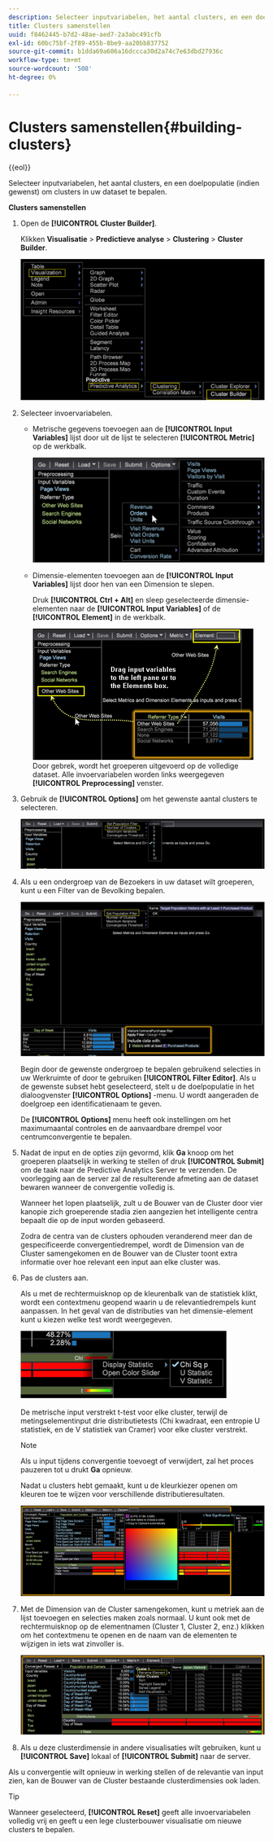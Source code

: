 ```yaml
---
description: Selecteer inputvariabelen, het aantal clusters, en een doelpopulatie (indien gewenst) om clusters in uw dataset te bepalen.
title: Clusters samenstellen
uuid: f8462445-b7d2-48ae-aed7-2a3abc491cfb
exl-id: 60bc75bf-2f89-455b-8be9-aa20bb837752
source-git-commit: b1dda69a606a16dccca30d2a74c7e63dbd27936c
workflow-type: tm+mt
source-wordcount: '508'
ht-degree: 0%

---
```


# Clusters samenstellen{#building-clusters}

{{eol}}

Selecteer inputvariabelen, het aantal clusters, en een doelpopulatie (indien gewenst) om clusters in uw dataset te bepalen.

**Clusters samenstellen**

1. Open de **[!UICONTROL Cluster Builder]**.

   Klikken **Visualisatie** > **Predictieve analyse** > **Clustering** > **Cluster Builder**.

   ![](assets/cluster-builder-step1.png)

1. Selecteer invoervariabelen.

   * Metrische gegevens toevoegen aan de **[!UICONTROL Input Variables]** lijst door uit de lijst te selecteren **[!UICONTROL Metric]** op de werkbalk.

      ![](assets/cluster_metric_select.png)

   * Dimensie-elementen toevoegen aan de **[!UICONTROL Input Variables]** lijst door hen van een Dimension te slepen.

      Druk **[!UICONTROL Ctrl + Alt]** en sleep geselecteerde dimensie-elementen naar de **[!UICONTROL Input Variables]** of de **[!UICONTROL Element]** in de werkbalk.

      ![](assets/cluster_dim_select.png)
   Door gebrek, wordt het groeperen uitgevoerd op de volledige dataset. Alle invoervariabelen worden links weergegeven **[!UICONTROL Preprocessing]** venster.
1. Gebruik de **[!UICONTROL Options]** om het gewenste aantal clusters te selecteren.

   ![](assets/build_cluster_2.png)

1. Als u een ondergroep van de Bezoekers in uw dataset wilt groeperen, kunt u een Filter van de Bevolking bepalen.

   ![](assets/build_cluster_3.png)

   Begin door de gewenste ondergroep te bepalen gebruikend selecties in uw Werkruimte of door te gebruiken **[!UICONTROL Filter Editor]**. Als u de gewenste subset hebt geselecteerd, stelt u de doelpopulatie in het dialoogvenster **[!UICONTROL Options]** -menu. U wordt aangeraden de doelgroep een identificatienaam te geven.

   De **[!UICONTROL Options]** menu heeft ook instellingen om het maximumaantal controles en de aanvaardbare drempel voor centrumconvergentie te bepalen.

1. Nadat de input en de opties zijn gevormd, klik **Ga** knoop om het groeperen plaatselijk in werking te stellen of druk **[!UICONTROL Submit]** om de taak naar de Predictive Analytics Server te verzenden. De voorlegging aan de server zal de resulterende afmeting aan de dataset bewaren wanneer de convergentie volledig is.

   Wanneer het lopen plaatselijk, zult u de Bouwer van de Cluster door vier kanopie zich groeperende stadia zien aangezien het intelligente centra bepaalt die op de input worden gebaseerd.

   Zodra de centra van de clusters ophouden veranderend meer dan de gespecificeerde convergentiedrempel, wordt de Dimension van de Cluster samengekomen en de Bouwer van de Cluster toont extra informatie over hoe relevant een input aan elke cluster was.

1. Pas de clusters aan.

   Als u met de rechtermuisknop op de kleurenbalk van de statistiek klikt, wordt een contextmenu geopend waarin u de relevantiedrempels kunt aanpassen. In het geval van de distributies van het dimensie-element kunt u kiezen welke test wordt weergegeven.

   ![](assets/build_cluster_7.png)

   De metrische input verstrekt t-test voor elke cluster, terwijl de metingselementinput drie distributietests (Chi kwadraat, een entropie U statistiek, en de V statistiek van Cramer) voor elke cluster verstrekt.

   >[!NOTE]
   >
   >Als u input tijdens convergentie toevoegt of verwijdert, zal het proces pauzeren tot u drukt **Ga** opnieuw.

   Nadat u clusters hebt gemaakt, kunt u de kleurkiezer openen om kleuren toe te wijzen voor verschillende distributieresultaten.

   ![](assets/build_cluster_5.png)

1. Met de Dimension van de Cluster samengekomen, kunt u metriek aan de lijst toevoegen en selecties maken zoals normaal. U kunt ook met de rechtermuisknop op de elementnamen (Cluster 1, Cluster 2, enz.) klikken om het contextmenu te openen en de naam van de elementen te wijzigen in iets wat zinvoller is.

   ![](assets/build_cluster_6.png)

1. Als u deze clusterdimensie in andere visualisaties wilt gebruiken, kunt u **[!UICONTROL Save]** lokaal of **[!UICONTROL Submit]** naar de server.

Als u convergentie wilt opnieuw in werking stellen of de relevantie van input zien, kan de Bouwer van de Cluster bestaande clusterdimensies ook laden.

>[!TIP]
>
>Wanneer geselecteerd, **[!UICONTROL Reset]** geeft alle invoervariabelen volledig vrij en geeft u een lege clusterbouwer visualisatie om nieuwe clusters te bepalen.
